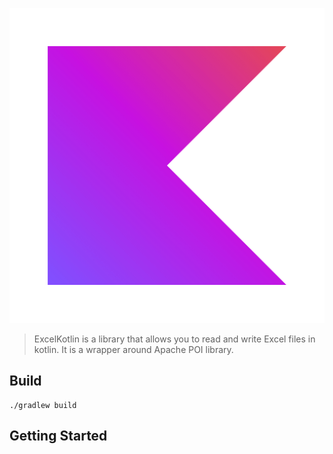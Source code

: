 ![excelkotlin](docs/kotlin-logo.png)

> ExcelKotlin is a library that allows you to read and write Excel files in kotlin.
> It is a wrapper around Apache POI library.

## Build

```shell
./gradlew build
```

## Getting Started

```kotlin

```
